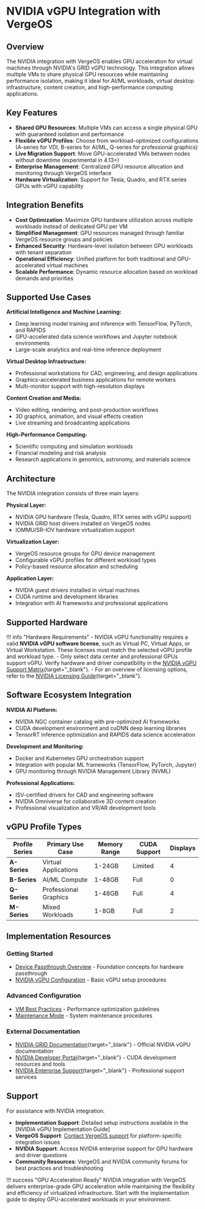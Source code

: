 # NVIDIA vGPU Integration with VergeOS

## Overview

The NVIDIA integration with VergeOS enables GPU acceleration for virtual machines through NVIDIA's GRID vGPU technology. This integration allows multiple VMs to share physical GPU resources while maintaining performance isolation, making it ideal for AI/ML workloads, virtual desktop infrastructure, content creation, and high-performance computing applications.

## Key Features

- **Shared GPU Resources**: Multiple VMs can access a single physical GPU with guaranteed isolation and performance
- **Flexible vGPU Profiles**: Choose from workload-optimized configurations (A-series for VDI, B-series for AI/ML, Q-series for professional graphics)
- **Live Migration Support**: Move GPU-accelerated VMs between nodes without downtime (experimental in 4.13+)
- **Enterprise Management**: Centralized GPU resource allocation and monitoring through VergeOS interface
- **Hardware Virtualization**: Support for Tesla, Quadro, and RTX series GPUs with vGPU capability

## Integration Benefits

- **Cost Optimization**: Maximize GPU hardware utilization across multiple workloads instead of dedicated GPU per VM
- **Simplified Management**: GPU resources managed through familiar VergeOS resource groups and policies
- **Enhanced Security**: Hardware-level isolation between GPU workloads with tenant separation
- **Operational Efficiency**: Unified platform for both traditional and GPU-accelerated virtual machines
- **Scalable Performance**: Dynamic resource allocation based on workload demands and priorities

## Supported Use Cases

**Artificial Intelligence and Machine Learning:**

- Deep learning model training and inference with TensorFlow, PyTorch, and RAPIDS
- GPU-accelerated data science workflows and Jupyter notebook environments
- Large-scale analytics and real-time inference deployment

**Virtual Desktop Infrastructure:**

- Professional workstations for CAD, engineering, and design applications
- Graphics-accelerated business applications for remote workers
- Multi-monitor support with high-resolution displays

**Content Creation and Media:**

- Video editing, rendering, and post-production workflows
- 3D graphics, animation, and visual effects creation
- Live streaming and broadcasting applications

**High-Performance Computing:**

- Scientific computing and simulation workloads
- Financial modeling and risk analysis
- Research applications in genomics, astronomy, and materials science

## Architecture

The NVIDIA integration consists of three main layers:

**Physical Layer:**

- NVIDIA GPU hardware (Tesla, Quadro, RTX series with vGPU support)
- NVIDIA GRID host drivers installed on VergeOS nodes
- IOMMU/SR-IOV hardware virtualization support

**Virtualization Layer:**

- VergeOS resource groups for GPU device management
- Configurable vGPU profiles for different workload types
- Policy-based resource allocation and scheduling

**Application Layer:**

- NVIDIA guest drivers installed in virtual machines
- CUDA runtime and development libraries
- Integration with AI frameworks and professional applications

## Supported Hardware

!!! info "Hardware Requirements"
    - NVIDIA vGPU functionality requires a valid **NVIDIA vGPU software license**, such as Virtual PC, Virtual Apps, or Virtual Workstation. These licenses must match the selected vGPU profile and workload type.
    - Only select data center and professional GPUs support vGPU. Verify hardware and driver compatibility in the [NVIDIA vGPU Support Matrix](https://docs.nvidia.com/grid/latest/grid-vgpu-release-notes-generic-linux-kvm/index.html#supported-gpus){target="_blank"}.
    - For an overview of licensing options, refer to the [NVIDIA Licensing Guide](https://www.nvidia.com/en-us/data-center/virtual-solutions/){target="_blank"}.

## Software Ecosystem Integration

**NVIDIA AI Platform:**

- NVIDIA NGC container catalog with pre-optimized AI frameworks
- CUDA development environment and cuDNN deep learning libraries
- TensorRT inference optimization and RAPIDS data science acceleration

**Development and Monitoring:**

- Docker and Kubernetes GPU orchestration support
- Integration with popular ML frameworks (TensorFlow, PyTorch, Jupyter)
- GPU monitoring through NVIDIA Management Library (NVML)

**Professional Applications:**

- ISV-certified drivers for CAD and engineering software
- NVIDIA Omniverse for collaborative 3D content creation
- Professional visualization and VR/AR development tools

## vGPU Profile Types

| Profile Series | Primary Use Case | Memory Range | CUDA Support | Displays |
|---------------|------------------|--------------|--------------|----------|
| **A-Series** | Virtual Applications | 1-24GB | Limited | 4 |
| **B-Series** | AI/ML Compute | 1-48GB | Full | 0 |
| **Q-Series** | Professional Graphics | 1-48GB | Full | 4 |
| **M-Series** | Mixed Workloads | 1-8GB | Full | 2 |

## Implementation Resources

### Getting Started

- [Device Passthrough Overview](/product-guide/system/device-pass-overview) - Foundation concepts for hardware passthrough
- [NVIDIA vGPU Configuration](/product-guide/system/nvidia-vgpu) - Basic vGPU setup procedures

### Advanced Configuration

- [VM Best Practices](/product-guide/virtual-machines/vm-best-practices) - Performance optimization guidelines
- [Maintenance Mode](/product-guide/operations/maintenance-mode) - System maintenance procedures

### External Documentation

- [NVIDIA GRID Documentation](https://docs.nvidia.com/grid/){target="_blank"} - Official NVIDIA vGPU documentation
- [NVIDIA Developer Portal](https://developer.nvidia.com/){target="_blank"} - CUDA development resources and tools
- [NVIDIA Enterprise Support](https://www.nvidia.com/en-us/support/enterprise/){target="_blank"} - Professional support services

## Support

For assistance with NVIDIA integration:

- **Implementation Support**: Detailed setup instructions available in the [NVIDIA vGPU Implementation Guide]
- **VergeOS Support**: [Contact VergeOS support](/support) for platform-specific integration issues
- **NVIDIA Support**: Access NVIDIA enterprise support for GPU hardware and driver questions
- **Community Resources**: VergeOS and NVIDIA community forums for best practices and troubleshooting

!!! success "GPU Acceleration Ready"
    NVIDIA integration with VergeOS delivers enterprise-grade GPU acceleration while maintaining the flexibility and efficiency of virtualized infrastructure. Start with the implementation guide to deploy GPU-accelerated workloads in your environment.
